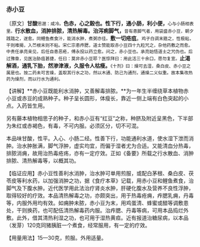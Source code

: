 ### 赤小豆

〔原文〕**甘酸**<small>思邈：咸冷。</small>**色赤，心之榖也。性下行，通小肠，利小便，**<small>心与小肠相表里。</small>**行水散血，消肿排脓，清热解毒。治泻痢脚气，**<small>昔有患脚气者，用袋盛赤小豆，朝夕践踏之，遂愈。同鲤鱼煮食汁，能消水肿，煮粥亦佳。</small>**敷一切疮疽**。<small>鸡子白调末箍之，性极粘，干则难揭，入苎根末则不粘。宋仁宗患痄腮，道士赞能取赤小豆四十九粒咒之，杂他药敷之而愈。中贵任承亮亲见，后任自患恶疮，傅永投以药立愈。问之，赤小豆也。承亮始悟道士之咒伪也。后过豫章，见医治胁疽甚捷，任曰：莫非赤小豆耶？医惊拜曰：用此活三十余口，愿勿复宣。</small>**止渴解酒，通乳下胎，然渗津液，久服令人枯瘦。**<small>《十剂》曰：燥可去湿，桑白皮、赤小豆之属是也。按二药未可言燥，盖取其行水之功，然以木通、防己为通剂，通燥二义似重。故本集改热药为燥剂，而以行水为通利。</small>

【讲解】**赤小豆既能利水消肿，又善解毒排脓。**为一年生半缠绕草本植物赤小豆或赤豆的成熟种子。种子呈长圆形，体瘦长，靠近一侧上端有白色突起的小点。入药皆生用。

另有藤本植物相思子的种子，和赤小豆有“红豆”之称，种脐及附近呈黑色，下半部为朱红或赤褐色，有毒，不可内服。必须区分，切不可混。

本品味甘酸，性平。入心、小肠二经。性善下行，功能通利水道，使水湿下泄而消肿。治水肿胀满，脚气浮肿，虚实均宜，而偏于湿者尤为合适。又能清血分热毒，排脓消痈，故用治热毒疮疡，亦有一定疗效。正如《备要》所载之行水散血、消肿排脓、清热解毒等，以概其功。

【临证应用】赤小豆性善利水消肿，治水肿可单用煎服，或配白茅根、桑白皮、茯苓皮等利水药，以加强消肿之功，据《食疗本草》记载，用赤小豆和鲤鱼煮食，治脚气及下腹水肿。近代医学用此法治疗肾炎水肿，肝硬化腹水及营养不良性浮肿，取得较好的疗效。本品清热解毒之功，亦颇突出，用于热毒疮痈，痄腮乳痈，丹毒等，内服外用均有效。如痈肿未脓，赤小豆为末，用鸡蛋清、蜂蜜或醋等调敷患处，干则换药，也可配伍清热解毒药内服。治痄腮、丹毒等病，可用本品捣烂外敷。此外，借其清热利湿之功，也可用于湿热黄疸。近有报道治糖尿病，以本品（发芽）120克同猪胰脏一个煮食，经常服用，有一定的疗效。

【用量用法】15—30克，煎服。外用适量。
